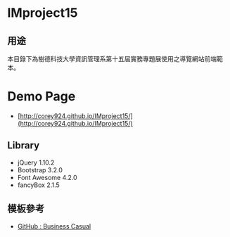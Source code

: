 IMproject15
=================

## 用途

本目錄下為樹德科技大學資訊管理系第十五屆實務專題展使用之導覽網站前端範本。


# Demo Page
* [http://corey924.github.io/IMproject15/](http://corey924.github.io/IMproject15/)


## Library

* jQuery 1.10.2
* Bootstrap 3.2.0
* Font Awesome 4.2.0
* fancyBox 2.1.5


## 模板參考

* [GitHub : Business Casual](https://github.com/IronSummitMedia/startbootstrap/tree/gh-pages/templates/business-casual)
